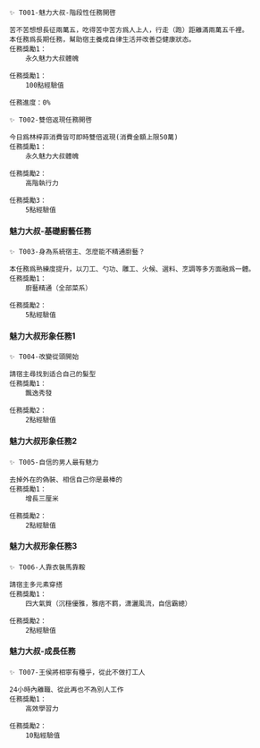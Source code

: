 ```
✨ T001-魅力大叔-階段性任務開啓

苦不苦想想長征兩萬五，吃得苦中苦方爲人上人，行走（跑）距離滿兩萬五千裡。
本任務爲長期任務，幫助宿主養成自律生活并改善亞健康狀态。
任務獎勵1：
	永久魅力大叔體魄    

任務獎勵1：
	100點經驗值

任務進度：0%
```

```
✨ T002-雙倍返現任務開啓

今日爲林梓菲消費皆可即時雙倍返現(消費金額上限50萬)
任務獎勵1：
	永久魅力大叔體魄    

任務獎勵2：
	高階執行力

任務獎勵3：
	5點經驗值
```

#### 魅力大叔-基礎廚藝任務
```
✨ T003-身為系統宿主、怎麼能不精通廚藝？

本任務爲熟練度提升，以刀工、勺功、雕工、火候、選料、烹調等多方面融爲一體。
任務獎勵1：
	廚藝精通（全部菜系）    

任務獎勵2：
	5點經驗值

```

#### 魅力大叔形象任務1
```
✨ T004-改變從頭開始

請宿主尋找到适合自己的髮型
任務獎勵1：
	飄逸秀發

任務獎勵2：
	2點經驗值

```

#### 魅力大叔形象任務2
```
✨ T005-自信的男人最有魅力

去掉外在的偽裝、相信自己你是最棒的
任務獎勵1：
	增長三厘米

任務獎勵2：
	2點經驗值
```

#### 魅力大叔形象任務3
```
✨ T006-人靠衣裝馬靠鞍

請宿主多元素穿搭
任務獎勵1：
	四大氣質（沉穩優雅，雅痞不羁，潇灑風流，自信霸總）

任務獎勵2：
	2點經驗值
```

#### 魅力大叔-成長任務
```
✨ T007-王侯將相寧有種乎，從此不做打工人

24小時內離職、從此再也不為別人工作
任務獎勵1：
	高效學習力

任務獎勵2：
	10點經驗值
```
